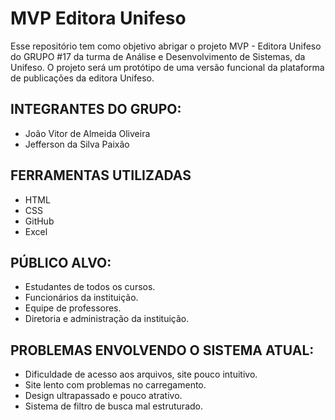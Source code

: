 # MVP Editora Unifeso

Esse repositório tem como objetivo abrigar o projeto MVP - Editora Unifeso do GRUPO #17 da turma de Análise e Desenvolvimento de Sistemas, da Unifeso. 
O projeto será um protótipo de uma versão funcional da plataforma de publicações da editora Unifeso. 

## INTEGRANTES DO GRUPO: 
-  João Vitor de Almeida Oliveira
-  Jefferson da Silva Paixão

## FERRAMENTAS UTILIZADAS
 - HTML
 - CSS
 - GitHub
 - Excel
   
## PÚBLICO ALVO:
- Estudantes de todos os cursos.
- Funcionários da instituição.
- Equipe de professores.
- Diretoria e administração da instituição.

## PROBLEMAS ENVOLVENDO O SISTEMA ATUAL:
- Dificuldade de acesso aos arquivos, site pouco intuitivo.
- Site lento com problemas no carregamento.
- Design ultrapassado e pouco atrativo.
- Sistema de filtro de busca mal estruturado.





